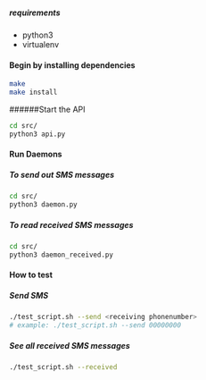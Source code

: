 ##### requirements
* python3
* virtualenv

#### Begin by installing dependencies
```bash
make
make install
```

######Start the API
```bash
cd src/
python3 api.py
```
#### Run Daemons
##### To send out SMS messages
```bash
cd src/
python3 daemon.py
```
##### To read received SMS messages
```bash
cd src/
python3 daemon_received.py
```

#### How to test

##### Send SMS
```bash
./test_script.sh --send <receiving phonenumber>
# example: ./test_script.sh --send 00000000
```
##### See all received SMS messages
```bash
./test_script.sh --received
```
